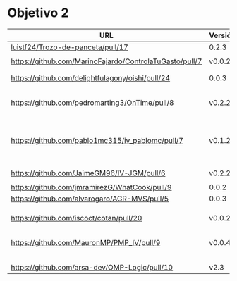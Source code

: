 # Objetivo 2

| URL                                        | Versión | Alcanzado |
|--------------------------------------------|---------|-----------|
| [luistf24/Trozo-de-panceta/pull/17](https://github.com/luistf24/Trozo-de-panceta/pull/17) | 0.2.3 | |
| <!-- Enlace de ArturoAcf --> | | |
| https://github.com/MarinoFajardo/ControlaTuGasto/pull/7 | v0.0.2 | |
| <!-- Enlace de SixtoCoca --> | | |
| <!-- Enlace de C V C --> | | |
| https://github.com/delightfulagony/oishi/pull/24 | 0.0.3 | ✓ |
| <!-- Enlace de D H J M --> | | |
| <!-- Enlace de MarinoFajardo --> | | |
| <!-- Enlace de F V J A --> | | |
| <!-- Enlace de pabloFernandezRR --> | | |
| <!-- Enlace de dfolcha --> | | |
| https://github.com/pedromarting3/OnTime/pull/8 | v0.2.2 | |
| <!-- Enlace de fjgallardo00 --> | | |
| <!-- Enlace de alvarogaro --> | | |
| <!-- Enlace de Juanmihdz --> | | |
| <!-- Enlace de martahuetem --> | | |
| <!-- Enlace de manujurado1 --> | | |
| <!-- Enlace de JoseCarlosJC --> | | |
| <!-- Enlace de albegadel --> | | |
| <!-- Enlace de adrianlc3 --> | | |
| <!-- Enlace de JesusJMMA --> | | |
| <!-- Enlace de Gundisalvus2 --> | | |
| https://github.com/pablo1mc315/iv_pablomc/pull/7 | v0.1.2 | ✓ |
| <!-- Enlace de Davidmd00 --> | | |
| <!-- Enlace de LuisMart7 --> | | |
| <!-- Enlace de lovelace9981 --> | | |
| <!-- Enlace de PabloSpiegel --> | | |
| <!-- Enlace de M M J M --> | | |
| <!-- Enlace de dmonjasm --> | | |
| <!-- Enlace de santim15 --> | | |
| <!-- Enlace de M P I --> | | |
| https://github.com/JaimeGM96/IV-JGM/pull/6 | v0.2.2 | |
| <!-- Enlace de amogue73 --> | | |
| https://github.com/jmramirezG/WhatCook/pull/9 | 0.0.2 |  ✓ |
| https://github.com/alvarogaro/AGR-MVS/pull/5 | 0.0.3 | |
| <!-- Enlace de antoniojesuus --> | | |
| <!-- Enlace de ottoeprz --> | | |
| <!-- Enlace de danielsp13 --> | | |
| https://github.com/iscoct/cotan/pull/20 | v0.0.2 | |
| <!-- Enlace de chowfie --> | | |
| <!-- Enlace de crdelapuente --> | | |
| <!-- Enlace de fjromeero --> | | |
| <!-- Enlace de marcosrmartin --> | | |
| <!-- Enlace de Carlos-SE --> | | |
| https://github.com/MauronMP/PMP_IV/pull/9 | v0.0.4 | ✓ |
| <!-- Enlace de RafaelT00 --> | | |
| <!-- Enlace de ignaciotitos --> | | |
| <!-- Enlace de luistf24 --> | | |
| <!-- Enlace de joseantonio2001 --> | | |
| <!-- Enlace de mariavallejo20 --> | | |
| https://github.com/arsa-dev/OMP-Logic/pull/10 | v2.3 | ✓ |

